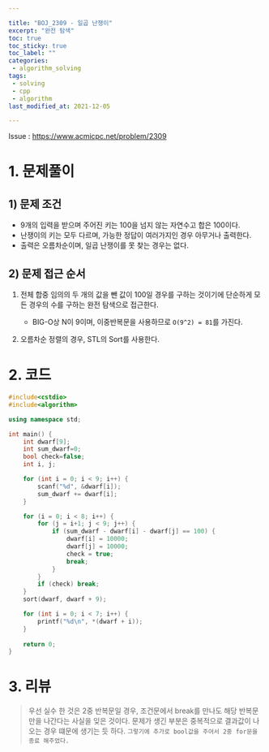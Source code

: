 ```yaml
---

title: "BOJ_2309 - 일곱 난쟁이"  
excerpt: "완전 탐색"  
toc: true  
toc_sticky: true  
toc_label: ""  
categories:  
 - algorithm_solving  
tags:  
 - solving  
 - cpp  
 - algorithm
last_modified_at: 2021-12-05

---
```


Issue : <https://www.acmicpc.net/problem/2309>

# 1. 문제풀이  

## 1) 문제 조건

- 9개의 입력을 받으며 주어진 키는 100을 넘지 않는 자연수고 합은 100이다.  
- 난쟁이의 키는 모두 다르며, 가능한 정답이 여러가지인 경우 아무거나 출력한다.  
- 출력은 오름차순이며, 일곱 난쟁이를 못 찾는 경우는 없다.  

## 2) 문제 접근 순서

1. 전체 합중 임의의 두 개의 값을 뺀 값이 100일 경우를 구하는 것이기에 단순하게 모든 경우의 수를 구하는 완전 탐색으로 접근한다.
    - BIG-O상 N이 9이며, 이중반복문을 사용하므로 `O(9^2) = 81`를 가진다. 

2. 오름차순 정렬의 경우, STL의 Sort를 사용한다.
  
# 2. 코드

```cpp
#include<cstdio>
#include<algorithm>

using namespace std;

int main() {
	int dwarf[9];
	int sum_dwarf=0;
	bool check=false;
	int i, j;

	for (int i = 0; i < 9; i++) {
		scanf("%d", &dwarf[i]);
		sum_dwarf += dwarf[i];
	}

	for (i = 0; i < 8; i++) {
		for (j = i+1; j < 9; j++) {
			if (sum_dwarf - dwarf[i] - dwarf[j] == 100) {
				dwarf[i] = 10000;
				dwarf[j] = 10000;
				check = true;
				break;
			}
		}
		if (check) break;
	}
	sort(dwarf, dwarf + 9);

	for (int i = 0; i < 7; i++) {
		printf("%d\n", *(dwarf + i));
	}
	
	return 0;
}
```
# 3. 리뷰

> 우선 실수 한 것은 2중 반복문일 경우, 조건문에서 break를 만나도 해당 반복문만을 나간다는 사실을 잊은 것이다. 문제가 생긴 부분은 중복적으로 결과값이 나오는 경우 떄문에 생기는 듯 하다. `그렇기에 추가로 bool값을 주어서 2중 for문을 종료 해주었다.`
